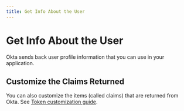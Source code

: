 ```yaml
---
title: Get Info About the User
---
```

# Get Info About the User
Okta sends back user profile information that you can use in your application.

<StackSelector snippet="getuserinfo"/>

## Customize the Claims Returned
You can also customize the items (called claims) that are returned from Okta. See [Token customization guide](token-customization-guidelink).
